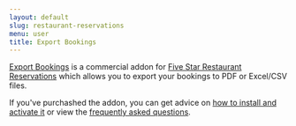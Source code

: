 ```yaml
---
layout: default
slug: restaurant-reservations
menu: user
title: Export Bookings 
---
```

[Export Bookings](https://www.etoilewebdesign.com/plugins/five-star-restaurant-reservations/export-bookings/) is a commercial addon for [Five Star Restaurant Reservations](https://www.etoilewebdesign.com/plugins/five-star-restaurant-reservations/) which allows you to export your bookings to PDF or Excel/CSV files.

If you've purchashed the addon, you can get advice on [how to install and activate it](install) or view the [frequently asked questions](faq).
